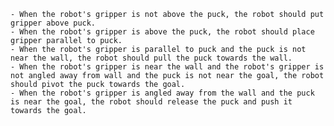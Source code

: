 
    - When the robot's gripper is not above the puck, the robot should put gripper above puck.
    - When the robot's gripper is above the puck, the robot should place gripper parallel to puck.
    - When the robot's gripper is parallel to puck and the puck is not near the wall, the robot should pull the puck towards the wall.
    - When the robot's gripper is near the wall and the robot's gripper is not angled away from wall and the puck is not near the goal, the robot should pivot the puck towards the goal.
    - When the robot's gripper is angled away from the wall and the puck is near the goal, the robot should release the puck and push it towards the goal.